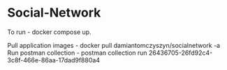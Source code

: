 # Social-Network
To run  - docker compose up.

Pull application images - docker pull damiantomczyszyn/socialnetwork -a
Run postman collection - postman collection run 26436705-26fd92c4-3c8f-466e-86aa-17dad9f880a4
